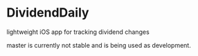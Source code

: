 # DividendDaily
lightweight iOS app for tracking dividend changes

master is currently not stable and is being used as development.
